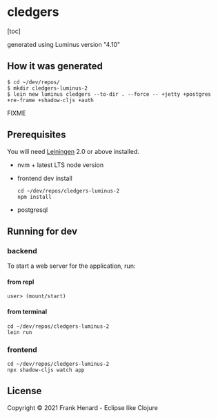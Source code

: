 # cledgers

[toc]

generated using Luminus version "4.10"

## How it was generated

    $ cd ~/dev/repos/
    $ mkdir cledgers-luminus-2
    $ lein new luminus cledgers --to-dir . --force -- +jetty +postgres +re-frame +shadow-cljs +auth

FIXME

## Prerequisites

You will need [Leiningen][1] 2.0 or above installed.

[1]: https://github.com/technomancy/leiningen

- nvm + latest LTS node version
- frontend dev install

    ```
    cd ~/dev/repos/cledgers-luminus-2
    npm install
    ```

- postgresql

## Running for dev

### backend

To start a web server for the application, run:

#### from repl

```
user> (mount/start)
```

#### from terminal

```
cd ~/dev/repos/cledgers-luminus-2
lein run
```

### frontend

```
cd ~/dev/repos/cledgers-luminus-2
npx shadow-cljs watch app
```

## License

Copyright © 2021 Frank Henard - Eclipse like Clojure
